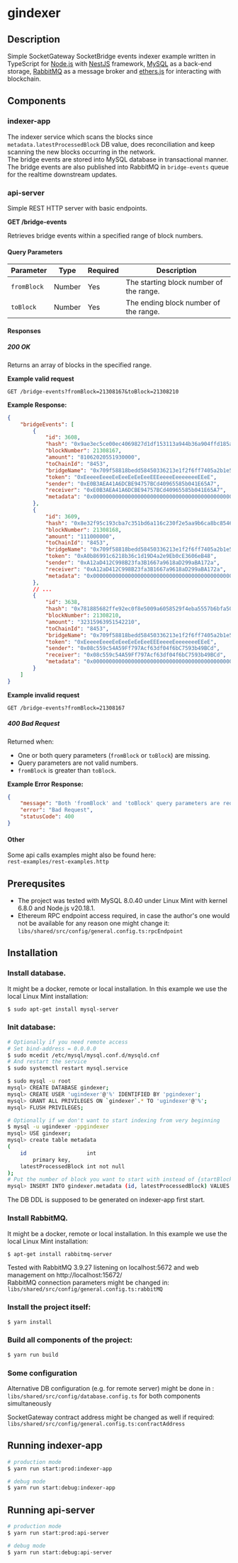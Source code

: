 # gindexer

## Description

Simple SocketGateway SocketBridge events indexer example written in TypeScript for [Node.js](https://nodejs.org/en) with [NestJS](https://docs.nestjs.com/) 
framework, 
[MySQL](https://www.mysql.com/) as a back-end storage, [RabbitMQ](https://www.rabbitmq.com/) as a message broker and [ethers.js](https://docs.ethers.org/v6/) for 
interacting with blockchain.

## Components

### indexer-app
The indexer service which scans the blocks since `metadata.latestProcessedBlock` DB value, does reconciliation and keep scanning the new blocks occurring in 
the network.\
The bridge events are stored into MySQL database in transactional manner.\
The bridge events are also published into RabbitMQ in `bridge-events` queue for the realtime downstream updates. 

### api-server
Simple REST HTTP server with basic endpoints.

**GET /bridge-events**

Retrieves bridge events within a specified range of block numbers.

#### **Query Parameters**
| Parameter  | Type   | Required | Description                                     |
|------------|--------|----------|-------------------------------------------------|
| `fromBlock` | Number | Yes      | The starting block number of the range.         |
| `toBlock`   | Number | Yes      | The ending block number of the range.           |

#### **Responses**

##### **200 OK**
Returns an array of blocks in the specified range.

**Example valid request**

`GET /bridge-events?fromBlock=21308167&toBlock=21308210`

**Example Response:**
```json
{
    "bridgeEvents": [
        {
            "id": 3608,
            "hash": "0x9ae3ec5ce00ec4069827d1df153113a944b36a904ffd185a3c25d3af1f31f4f4",
            "blockNumber": 21308167,
            "amount": "81062020551930000",
            "toChainId": "8453",
            "bridgeName": "0x709f58818bedd58450336213e1f2f6ff7405a2b1e594f64270a17b7e2249419c",
            "token": "0xEeeeeEeeeEeEeeEeEeEeeEEEeeeeEeeeeeeeEEeE",
            "sender": "0xE0B3AEA41A6DCBE94757BCd40965585b041E65A7",
            "receiver": "0xE0B3AEA41A6DCBE94757BCd40965585b041E65A7",
            "metadata": "0x00000000000000000000000000000000000000000000000000000000000008f1"
        },
        {
            "id": 3609,
            "hash": "0x8e32f95c193cba7c351bd6a116c230f2e5aa9b6ca8bc8546ec16b7d1c1c8b06d",
            "blockNumber": 21308168,
            "amount": "111000000",
            "toChainId": "8453",
            "bridgeName": "0x709f58818bedd58450336213e1f2f6ff7405a2b1e594f64270a17b7e2249419c",
            "token": "0xA0b86991c6218b36c1d19D4a2e9Eb0cE3606eB48",
            "sender": "0xA12aD412C998B23fa3B1667a9618aD299aBA172a",
            "receiver": "0xA12aD412C998B23fa3B1667a9618aD299aBA172a",
            "metadata": "0x00000000000000000000000000000000000000000000000000000000000008f1"
        },
        // ...
        {
            "id": 3638,
            "hash": "0x781885682ffe92ec0f8e5009a6058529f4eba5557b6bfa50929a6b403bc0d6cc",
            "blockNumber": 21308210,
            "amount": "32315963951542210",
            "toChainId": "8453",
            "bridgeName": "0x709f58818bedd58450336213e1f2f6ff7405a2b1e594f64270a17b7e2249419c",
            "token": "0xEeeeeEeeeEeEeeEeEeEeeEEEeeeeEeeeeeeeEEeE",
            "sender": "0x08c559c54A59Ff797Acf63df04f6bC7593b49BCd",
            "receiver": "0x08c559c54A59Ff797Acf63df04f6bC7593b49BCd",
            "metadata": "0x00000000000000000000000000000000000000000000000000000000000008f1"
        }
    ]
}
```
**Example invalid request**

`GET /bridge-events?fromBlock=21308167`

##### **400 Bad Request**
Returned when:
- One or both query parameters (`fromBlock` or `toBlock`) are missing.
- Query parameters are not valid numbers.
- `fromBlock` is greater than `toBlock`.

**Example Error Response:**
```json
{
    "message": "Both 'fromBlock' and 'toBlock' query parameters are required!",
    "error": "Bad Request",
    "statusCode": 400
}
```

#### **Other**
Some api calls examples might also be found here:\
`rest-examples/rest-examples.http`

## Prerequsites

- The project was tested with MySQL 8.0.40 under Linux Mint with kernel 6.8.0 and Node.js v20.18.1.
- Ethereum RPC endpoint access required, in case the author's one would not be available for any reason one might change it:\
`libs/shared/src/config/general.config.ts:rpcEndpoint`

## Installation
### Install database. 
It might be a docker, remote or local installation. In this example we use the local Linux Mint installation:
```bash
$ sudo apt-get install mysql-server
````
### Init database:
```bash
# Optionally if you need remote access
# Set bind-address = 0.0.0.0
$ sudo mcedit /etc/mysql/mysql.conf.d/mysqld.cnf
# And restart the service 
$ sudo systemctl restart mysql.service 

$ sudo mysql -u root
mysql> CREATE DATABASE gindexer;
mysql> CREATE USER 'ugindexer'@'%' IDENTIFIED BY 'pgindexer';
mysql> GRANT ALL PRIVILEGES ON `gindexer`.* TO 'ugindexer'@'%';
mysql> FLUSH PRIVILEGES;

# Optionally if we don't want to start indexing from very beginning
$ mysql -u ugindexer -ppgindexer
mysql> USE gindexer;
mysql> create table metadata
(
    id                   int 
        primary key,
    latestProcessedBlock int not null
);
# Put the number of block you want to start with instead of {startBlockNum}
mysql> INSERT INTO gindexer.metadata (id, latestProcessedBlock) VALUES (0, {startBlockNum});
```
The DB DDL is supposed to be generated on indexer-app first start. 

### Install RabbitMQ.
It might be a docker, remote or local installation. In this example we use the local Linux Mint installation:
```bash
$ apt-get install rabbitmq-server
````
Tested with RabbitMQ 3.9.27 listening on localhost:5672 and web management on http://localhost:15672/ \
RabbitMQ connection parameters might be changed in: \
`libs/shared/src/config/general.config.ts:rabbitMQ`
### Install the project itself:
```bash
$ yarn install
```
### Build all components of the project:
```bash
$ yarn run build
```
### Some configuration
Alternative DB configuration (e.g. for remote server) might be done in :\
`libs/shared/src/config/database.config.ts` for both components simultaneously

SocketGateway contract address might be changed as well if required:\
`libs/shared/src/config/general.config.ts:contractAddress`

## Running indexer-app

```bash
# production mode
$ yarn run start:prod:indexer-app
```
```bash
# debug mode
$ yarn run start:debug:indexer-app
```

## Running api-server

```bash
# production mode
$ yarn run start:prod:api-server
```
```bash
# debug mode
$ yarn run start:debug:api-server
```
